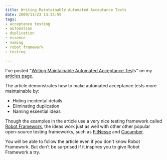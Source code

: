 ```yaml
--- 
title: Writing Maintainable Automated Acceptance Tests
date: 2009/11/23 13:33:59
tags: 
- acceptance testing
- automation
- duplication
- essence
- naming
- robot framework
- testing

---
```


I've posted "<a href="http://dhemery.com/pdf/writing_maintainable_automated_acceptance_tests.pdf">Writing Maintainable Automated Acceptance Tes</a>ts" on my <a href="http://dhemery.com/articles">articles page</a>.

The article demonstrates how to make automated acceptance tests more maintainable by:
<ul>
	<li>Hiding incidental details</li>
	<li>Eliminating duplication</li>
	<li>Naming essential ideas</li>
</ul>

Though the examples in the article use a very nice testing framework called <a href="http://code.google.com/p/robotframework/">Robot Framework</a>, the ideas work just as well with other other popular open-source testing frameworks, such as <a href="http://fitnesse.org/">FitNesse</a> and <a href="http://cukes.info">Cucumber</a>.

You will be able to follow the article even if you don't know Robot Framework. But don't be surprised if it inspires you to give Robot Framework a try.
